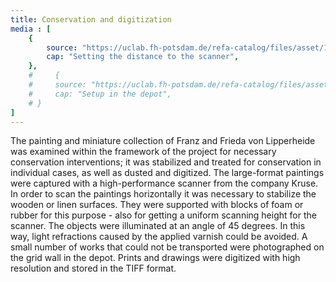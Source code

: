 ```yaml
---
title: Conservation and digitization
media : [
    {
        source: "https://uclab.fh-potsdam.de/refa-catalog/files/asset/1d704a67cc4a4819ddd72f4fb49e7b8299d023eb.jpg",
        cap: "Setting the distance to the scanner",
    },
    #     {
    #     source: "https://uclab.fh-potsdam.de/refa-catalog/files/asset/ae8d266f2d265088911f20b7e40d55cea47020f3.jpg",
    #     cap: "Setup in the depot",
    # }
]
---
```


The painting and miniature collection of Franz and Frieda von Lipperheide was examined within the framework of the project for necessary conservation interventions; it was stabilized and treated for conservation in individual cases, as well as dusted and digitized. The large-format paintings were captured with a high-performance scanner from the company Kruse. In order to scan the paintings horizontally it was necessary to stabilize the wooden or linen surfaces. They were supported with blocks of foam or rubber for this purpose - also for getting a uniform scanning height for the scanner. The objects were illuminated at an angle of 45 degrees. In this way, light refractions caused by the applied varnish could be avoided. A small number of works that could not be transported were photographed on the grid wall in the depot. Prints and drawings were digitized with high resolution and stored in the TIFF format.
